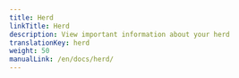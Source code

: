 ```yaml
---
title: Herd
linkTitle: Herd
description: View important information about your herd
translationKey: herd
weight: 50
manualLink: /en/docs/herd/
---
```

<script>
  window.location.href = "/en/docs/herd/";
</script>

